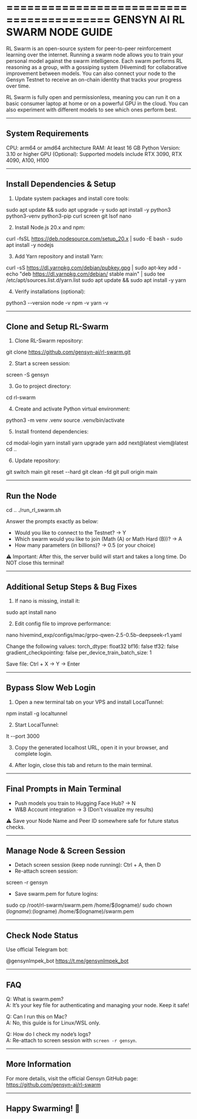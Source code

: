 =========================================
GENSYN AI RL SWARM NODE GUIDE
=========================================

RL Swarm is an open-source system for peer-to-peer reinforcement learning over the internet.
Running a swarm node allows you to train your personal model against the swarm intelligence.
Each swarm performs RL reasoning as a group, with a gossiping system (Hivemind) for collaborative
improvement between models. You can also connect your node to the Gensyn Testnet to receive
an on-chain identity that tracks your progress over time.

RL Swarm is fully open and permissionless, meaning you can run it on a basic consumer laptop at
home or on a powerful GPU in the cloud. You can also experiment with different models to see which
ones perform best.

-----------------------------------------
System Requirements
-----------------------------------------
CPU: arm64 or amd64 architecture
RAM: At least 16 GB
Python Version: 3.10 or higher
GPU (Optional): Supported models include RTX 3090, RTX 4090, A100, H100

-----------------------------------------
Install Dependencies & Setup
-----------------------------------------

1. Update system packages and install core tools:

sudo apt update && sudo apt upgrade -y
sudo apt install -y python3 python3-venv python3-pip curl screen git lsof nano

2. Install Node.js 20.x and npm:

curl -fsSL https://deb.nodesource.com/setup_20.x | sudo -E bash -
sudo apt install -y nodejs

3. Add Yarn repository and install Yarn:

curl -sS https://dl.yarnpkg.com/debian/pubkey.gpg | sudo apt-key add -
echo "deb https://dl.yarnpkg.com/debian/ stable main" | sudo tee /etc/apt/sources.list.d/yarn.list
sudo apt update && sudo apt install -y yarn

4. Verify installations (optional):

python3 --version
node -v
npm -v
yarn -v

-----------------------------------------
Clone and Setup RL-Swarm
-----------------------------------------

1. Clone RL-Swarm repository:

git clone https://github.com/gensyn-ai/rl-swarm.git

2. Start a screen session:

screen -S gensyn

3. Go to project directory:

cd rl-swarm

4. Create and activate Python virtual environment:

python3 -m venv .venv
source .venv/bin/activate

5. Install frontend dependencies:

cd modal-login
yarn install
yarn upgrade
yarn add next@latest viem@latest
cd ..

6. Update repository:

git switch main
git reset --hard
git clean -fd
git pull origin main

-----------------------------------------
Run the Node
-----------------------------------------

cd ..
./run_rl_swarm.sh

Answer the prompts exactly as below:
- Would you like to connect to the Testnet? → Y
- Which swarm would you like to join (Math (A) or Math Hard (B))? → A
- How many parameters (in billions)? → 0.5 (or your choice)

⚠️ Important: After this, the server build will start and takes a long time. Do NOT close this terminal!

-----------------------------------------
Additional Setup Steps & Bug Fixes
-----------------------------------------

1. If nano is missing, install it:

sudo apt install nano

2. Edit config file to improve performance:

nano hivemind_exp/configs/mac/grpo-qwen-2.5-0.5b-deepseek-r1.yaml

Change the following values:
torch_dtype: float32
bf16: false
tf32: false
gradient_checkpointing: false
per_device_train_batch_size: 1

Save file: Ctrl + X → Y → Enter

-----------------------------------------
Bypass Slow Web Login
-----------------------------------------

1. Open a new terminal tab on your VPS and install LocalTunnel:

npm install -g localtunnel

2. Start LocalTunnel:

lt --port 3000

3. Copy the generated localhost URL, open it in your browser, and complete login.

4. After login, close this tab and return to the main terminal.

-----------------------------------------
Final Prompts in Main Terminal
-----------------------------------------

- Push models you train to Hugging Face Hub? → N
- W&B Account integration → 3 (Don't visualize my results)

⚠️ Save your Node Name and Peer ID somewhere safe for future status checks.

-----------------------------------------
Manage Node & Screen Session
-----------------------------------------

- Detach screen session (keep node running): Ctrl + A, then D
- Re-attach screen session:

screen -r gensyn

- Save swarm.pem for future logins:

sudo cp /root/rl-swarm/swarm.pem /home/$(logname)/
sudo chown $(logname):$(logname) /home/$(logname)/swarm.pem

-----------------------------------------
Check Node Status
-----------------------------------------

Use official Telegram bot:

@gensynImpek_bot
https://t.me/gensynImpek_bot

-----------------------------------------
FAQ
-----------------------------------------

Q: What is swarm.pem?  
A: It’s your key file for authenticating and managing your node. Keep it safe!

Q: Can I run this on Mac?  
A: No, this guide is for Linux/WSL only.

Q: How do I check my node’s logs?  
A: Re-attach to screen session with `screen -r gensyn`.

-----------------------------------------
More Information
-----------------------------------------

For more details, visit the official Gensyn GitHub page:  
https://github.com/gensyn-ai/rl-swarm

-----------------------------------------
Happy Swarming! 🚀
-----------------------------------------
